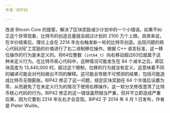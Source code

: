 ```yaml
---
术语：BIP42

---
```

改进 Bitcoin Core 的提案，解决了区块奖励减少计划中的一个小错误。如果不纠正这个异常现象，比特币的创造总量就会超过计划的 2100 万个上限。具体来说，在半价结束后，理论上会在 2214 年左右触发新一轮的比特币创造。出现问题的核心代码对矿工奖励的价值进行了右二进制移位操作。根据 C++ 语言标准，这一移位操作的行为是未定义的。将64位整数（`int64_t`）向右移动超过63位就属于这种未定义行为。在比特币核心代码中，这种情况可能发生在 64 个减半之后，即区块高度为 13,440,000 时。超过这个限制，位移的行为就没有定义，这意味着不同的编译可能会对代码做出不同的解释。这可能会导致不可预测的结果，包括可能造成比特币无限膨胀。BIP42 修正了这一问题，规定区块奖励在 64 个半值后设置为零，从而避免了在未定义行为的情况下使用右移操作。这一软分叉修改澄清了比特币核心代码的行为。BIP42 修正的这一错误虽然相当严重，但并不立即造成严重后果，因为它要到 2214 年左右才会显现。BIP42 于 2014 年 4 月 1 日发布，作者是 Pieter Wuille。